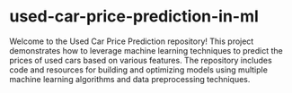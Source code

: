 # used-car-price-prediction-in-ml
Welcome to the Used Car Price Prediction repository! This project demonstrates how to leverage machine learning techniques to predict the prices of used cars based on various features. The repository includes code and resources for building and optimizing models using multiple machine learning algorithms and data preprocessing techniques.
